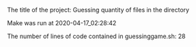 The title of the project: Guessing quantity of files in the directory

Make was run at 2020-04-17_02:28:42

The number of lines of code contained in guessinggame.sh: 28

